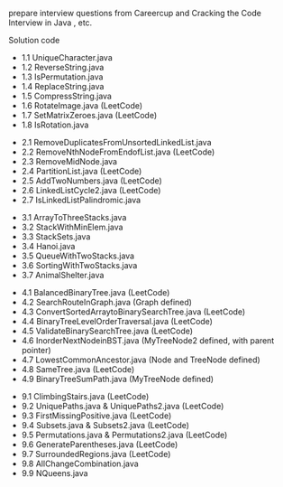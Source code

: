 prepare interview questions from Careercup and Cracking the Code Interview in Java , etc.

<h>Solution code</h>

<ul>
<li>1.1 UniqueCharacter.java</li>
<li>1.2 ReverseString.java</li>
<li>1.3 IsPermutation.java</li>
<li>1.4 ReplaceString.java</li>
<li>1.5 CompressString.java</li>
<li>1.6 RotateImage.java (LeetCode)</li>
<li>1.7 SetMatrixZeroes.java (LeetCode)</li>
<li>1.8 IsRotation.java</li>
</ul>

<ul>
<li>2.1 RemoveDuplicatesFromUnsortedLinkedList.java</li>
<li>2.2 RemoveNthNodeFromEndofList.java (LeetCode)</li>
<li>2.3 RemoveMidNode.java</li>
<li>2.4 PartitionList.java (LeetCode)</li>
<li>2.5 AddTwoNumbers.java (LeetCode)</li>
<li>2.6 LinkedListCycle2.java (LeetCode)</li>
<li>2.7 IsLinkedListPalindromic.java</li> 
</ul>

<ul>
<li>3.1 ArrayToThreeStacks.java</li>
<li>3.2 StackWithMinElem.java</li>
<li>3.3 StackSets.java</li>
<li>3.4 Hanoi.java</li>
<li>3.5 QueueWithTwoStacks.java</li>
<li>3.6 SortingWithTwoStacks.java</li>
<li>3.7 AnimalShelter.java</li>
</ul>

<ul>
<li>4.1 BalancedBinaryTree.java (LeetCode)</li> 
<li>4.2 SearchRouteInGraph.java (Graph defined) </li>
<li>4.3 ConvertSortedArraytoBinarySearchTree.java (LeetCode)</li>
<li>4.4 BinaryTreeLevelOrderTraversal.java (LeetCode)</li>
<li>4.5 ValidateBinarySearchTree.java (LeetCode)</li>
<li>4.6 InorderNextNodeinBST.java (MyTreeNode2 defined, with parent pointer)</li>
<li>4.7 LowestCommonAncestor.java (Node and TreeNode defined)</li>
<li>4.8 SameTree.java (LeetCode)</li>
<li>4.9 BinaryTreeSumPath.java (MyTreeNode defined)</li>
</ul>

<ul>
<li>9.1 ClimbingStairs.java (LeetCode)</li>
<li>9.2 UniquePaths.java & UniquePaths2.java (LeetCode)</li>
<li>9.3 FirstMissingPositive.java (LeetCode)</li>
<li>9.4 Subsets.java & Subsets2.java (LeetCode)</li>
<li>9.5 Permutations.java & Permutations2.java (LeetCode)</li>
<li>9.6 GenerateParentheses.java (LeetCode)</li>
<li>9.7 SurroundedRegions.java (LeetCode)</li>
<li>9.8 AllChangeCombination.java</li>
<li>9.9 NQueens.java</li>
</ul>
